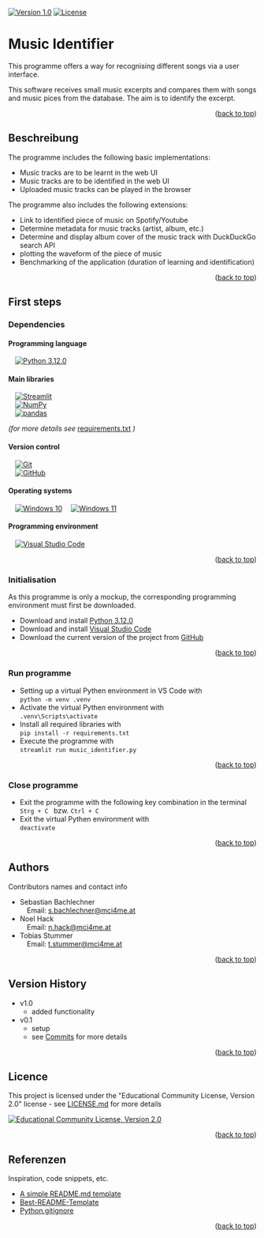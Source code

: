 <a name="readme-top"></a>

[![Version 1.0][Version_1.0]][Version_1.0-url]
[![License][License]][License-url]

# Music Identifier

This programme offers a way for recognising different songs via a user interface.

This software receives small music excerpts and compares them with songs and music pices from the database. The aim is to identify the excerpt.

<p align="right">(<a href="#readme-top">back to top</a>)</p>

## Beschreibung

The programme includes the following basic implementations:
* Music tracks are to be learnt in the web UI
* Music tracks are to be identified in the web UI
* Uploaded music tracks can be played in the browser

The programme also includes the following extensions:
* Link to identified piece of music on Spotify/Youtube
* Determine metadata for music tracks (artist, album, etc.)
* Determine and display album cover of the music track with DuckDuckGo search API
* plotting the waveform of the piece of music
* Benchmarking of the application (duration of learning and identification)

<p align="right">(<a href="#readme-top">back to top</a>)</p>

## First steps

### Dependencies

#### Programming language

&emsp;[![Python 3.12.0][Python]][Python-url] 

#### Main libraries

&emsp;[![Streamlit][Streamlit]][Streamlit-url]  
&emsp;[![NumPy][NumPy]][NumPy-url]  
&emsp;[![pandas][pandas]][pandas-url]

*(for more details see* [requirements.txt](requirements.txt) *)*

#### Version control

&emsp;[![Git][Git]][Git-url]  
&emsp;[![GitHub][GitHub]][GitHub-url]  

#### Operating systems

&emsp;[![Windows 10][Windows_10]][Windows_10-url]
&emsp;[![Windows 11][Windows_11]][Windows_11-url]

#### Programming environment

&emsp;[![Visual Studio Code][VS_Code]][VS_Code-url]

<p align="right">(<a href="#readme-top">back to top</a>)</p>

### Initialisation

As this programme is only a mockup, the corresponding programming environment must first be downloaded.
* Download and install [Python 3.12.0](https://www.python.org/downloads/windows/)
* Download and install [Visual Studio Code](https://code.visualstudio.com)
*  Download the current version of the project from [GitHub](https://github.com/CuzImKaviar/music_identifier)

<p align="right">(<a href="#readme-top">back to top</a>)</p>

### Run programme

* Setting up a virtual Pythen environment in VS Code with  
```python -m venv .venv```
* Activate the virtual Pythen environment with  
```.venv\Scripts\activate```
* Install all required libraries with  
```pip install -r requirements.txt```
* Execute the programme with  
```streamlit run music_identifier.py```

<p align="right">(<a href="#readme-top">back to top</a>)</p>

### Close programme

* Exit the programme with the following key combination in the terminal    
```Strg + C ``` bzw. ```Ctrl + C ```
* Exit the virtual Pythen environment with    
```deactivate ```

<p align="right">(<a href="#readme-top">back to top</a>)</p>

## Authors

Contributors names and contact info

* Sebastian Bachlechner    
&emsp;Email: <s.bachlechner@mci4me.at>
* Noel Hack    
&emsp;Email: <n.hack@mci4me.at>
* Tobias Stummer    
&emsp;Email: <t.stummer@mci4me.at>

<p align="right">(<a href="#readme-top">back to top</a>)</p>

## Version History

* v1.0
    * added functionality 
* v0.1
    * setup
    * see [Commits](github.com/CuzImKaviar/Case_Study/commits/main/) for more details

<p align="right">(<a href="#readme-top">back to top</a>)</p>

## Licence

This project is licensed under the "Educational Community License, Version 2.0" license - see [LICENSE.md](LICENSE.md) for more details

[![Educational Community License, Version 2.0][ECL_V2]][ECL_V2-url]

<p align="right">(<a href="#readme-top">back to top</a>)</p>

## Referenzen

Inspiration, code snippets, etc.
* [A simple README.md template](https://gist.github.com/DomPizzie/7a5ff55ffa9081f2de27c315f5018afc)
* [Best-README-Template](https://github.com/othneildrew/Best-README-Template)
* [Python.gitignore](https://github.com/github/gitignore/blob/main/Python.gitignore)

<p align="right">(<a href="#readme-top">back to top</a>)</p>

<!-- MARKDOWN LINKS & IMAGES -->
<!-- https://www.markdownguide.org/basic-syntax/#reference-style-links -->
[Version_1.0]: https://img.shields.io/badge/version-v1.0-blue
[Version_1.0-url]: https://github.com/CuzImKaviar/Case_Study/commits/main/
[License]: https://img.shields.io/badge/license-Educational%20Community%20License,%20Version%202.0-3DA639
[License-url]: https://opensource.org/license/ecl-2-0/
[Python]: https://img.shields.io/badge/python_3.12.0-FFD43B?style=for-the-badge&logo=python&logoColor=306998
[Python-url]: https://www.python.org
[Streamlit]: https://img.shields.io/badge/Streamlit-FF4B4B?style=for-the-badge&logo=streamlit&logoColor=FFFFFF
[Streamlit-url]: https://streamlit.io
[NumPy]: https://img.shields.io/badge/NumPy-013243?style=for-the-badge&logo=numpy&logoColor=FFFFFF
[NumPy-url]: https://numpy.org
[pandas]: https://img.shields.io/badge/pandas-150458?style=for-the-badge&logo=pandas&logoColor=FFFFFF
[pandas-url]: https://pandas.pydata.org
[Git]: https://img.shields.io/badge/git-F1502F.svg?style=for-the-badge&logo=git&logoColor=white
[Git-url]: https://git-scm.com
[GitHub]: https://img.shields.io/badge/GitHub-100000?style=for-the-badge&logo=github&logoColor=white
[GitHub-url]: https://github.com
[Windows_10]: https://img.shields.io/badge/Windows%2010-357EC7?style=for-the-badge&logo=windows10
[Windows_10-url]: https://www.microsoft.com/de-de/software-download/windows10%20
[Windows_11]: https://img.shields.io/badge/Windows%2011-357EC7?style=for-the-badge&logo=windows11
[Windows_11-url]: https://www.microsoft.com/de-de/software-download/windows11
[VS_Code]: https://img.shields.io/badge/Visual%20Studio%20Code-444444?style=for-the-badge&logo=visualstudiocode&logoColor=007ACC
[VS_Code-url]: https://code.visualstudio.com
[ECL_V2]: https://img.shields.io/badge/Educational%20Community%20License,%20Version%202.0-414042?style=for-the-badge&logo=opensourceinitiative&logoColor=3DA639
[ECL_V2-url]: https://opensource.org/license/ecl-2-0/

